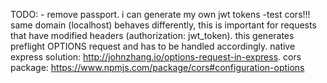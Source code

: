 TODO:
    - remove passport. i can generate my own jwt tokens
     -test cors!!! same domain (localhost) behaves differently, this is important for requests that have modified headers (authorization: jwt_token). this generates preflight OPTIONS request and has to be handled accordingly. native express solution: http://johnzhang.io/options-request-in-express. cors package: https://www.npmjs.com/package/cors#configuration-options